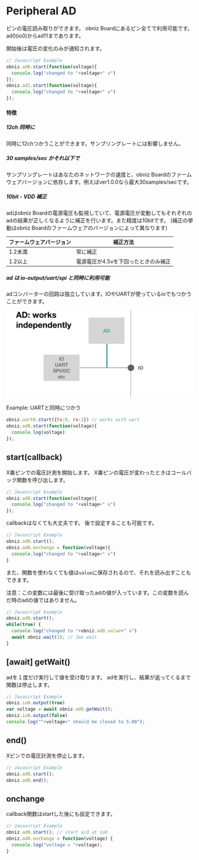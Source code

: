 # Peripheral AD
ピンの電圧読み取りができます。
obniz Boardにあるピン全てで利用可能です。
ad0(io0)からad11まであります。

開始後は電圧の変化のみが通知されます。

```Javascript
// Javascript Example
obniz.ad0.start(function(voltage){
  console.log("changed to "+voltage+" v")
});
obniz.ad1.start(function(voltage){
  console.log("changed to "+voltage+" v")
});
```

#### 特徴
##### 12ch 同時に
同時に12chつかうことができます。サンプリングレートには影響しません。
##### 30 samples/sec かそれ以下で
サンプリングレートはあなたのネットワークの速度と、obniz Boardのファームウェアバージョンに依存します。例えばver1.0.0なら最大30samples/secです。
##### 10bit - VDD 補正
adはobniz Boardの電源電圧も監視していて、電源電圧が変動してもそれぞれのadの結果が正しくなるように補正を行います。また精度は10bitです。
(補正の挙動はobniz Boardのファームウェアのバージョンによって異なります)

ファームウェアバージョン|補正方法
---|---
1.2未満|常に補正
1.2以上|電源電圧が4.5vを下回ったときのみ補正

##### ad は io-output/uart/spi と同時に利用可能
adコンバーターの回路は独立しています。IOやUARTが使っているioでもつかうことができます。

![](./images/ad_0.png)

Example: UARTと同時につかう
```Javascript
obniz.uart0.start({tx:0, rx:1}) // works with uart
obniz.ad0.start(function(voltage){
  console.log(voltage)
});
```

## start(callback)
X番ピンでの電圧計測を開始します。
X番ピンの電圧が変わったときはコールバック関数を呼び出します。

```Javascript
// Javascript Example
obniz.ad0.start(function(voltage){
  console.log("changed to "+voltage+" v")
});
```
callbackはなくても大丈夫です。
後で設定することも可能です。

```Javascript
// Javascript Example
obniz.ad0.start();
obniz.ad0.onchange = function(voltage){
  console.log("changed to "+voltage+" v")
}
```

また、関数を使わなくても値は`value`に保存されるので、それを読み出すこともできます。

注意：この変数には最後に受け取ったadの値が入っています。この変数を読んだ時のadの値ではありません。

```Javascript
// Javascript Example
obniz.ad0.start();
while(true) {
  console.log("changed to "+obniz.ad0.value+" v")
  await obniz.wait(1); // 1ms wait
}
```
## [await] getWait()
adを１度だけ実行して値を受け取ります。
adを実行し、結果が返ってくるまで関数は停止します。

```Javascript
// Javascript Example
obniz.io0.output(true)
var voltage = await obniz.ad0.getWait();
obniz.io0.output(false)
console.log(""+voltage+" should be closed to 5.00");
```
## end()
Xピンでの電圧計測を停止します。

```Javascript
// Javascript Example
obniz.ad0.start();
obniz.ad0.end();
```
## onchange
callback関数はstartした後にも設定できます。

```Javascript
// Javascript Example
obniz.ad0.start(); // start a/d at io0
obniz.ad0.onchange = function(voltage) {
  console.log("voltage = "+voltage);
}
```